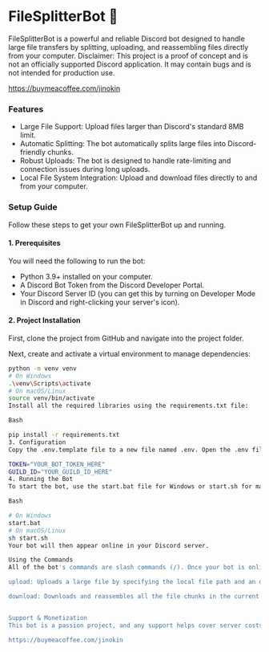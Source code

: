 # FileSplitterBot 🤖

FileSplitterBot is a powerful and reliable Discord bot designed to handle large file transfers by splitting, uploading, and reassembling files directly from your computer.
Disclaimer: This project is a proof of concept and is not an officially supported Discord application. It may contain bugs and is not intended for production use.

https://buymeacoffee.com/jinokin
### Features

- Large File Support: Upload files larger than Discord's standard 8MB limit.
- Automatic Splitting: The bot automatically splits large files into Discord-friendly chunks.
- Robust Uploads: The bot is designed to handle rate-limiting and connection issues during long uploads.
- Local File System Integration: Upload and download files directly to and from your computer.

### Setup Guide

Follow these steps to get your own FileSplitterBot up and running.

#### 1. Prerequisites

You will need the following to run the bot:

- Python 3.9+ installed on your computer.
- A Discord Bot Token from the Discord Developer Portal.
- Your Discord Server ID (you can get this by turning on Developer Mode in Discord and right-clicking your server's icon).

#### 2. Project Installation

First, clone the project from GitHub and navigate into the project folder.

Next, create and activate a virtual environment to manage dependencies:

```bash
python -m venv venv
# On Windows
.\venv\Scripts\activate
# On macOS/Linux
source venv/bin/activate
Install all the required libraries using the requirements.txt file:

Bash

pip install -r requirements.txt
3. Configuration
Copy the .env.template file to a new file named .env. Open the .env file and add your bot token and guild ID:

TOKEN="YOUR_BOT_TOKEN_HERE"
GUILD_ID="YOUR_GUILD_ID_HERE"
4. Running the Bot
To start the bot, use the start.bat file for Windows or start.sh for macOS/Linux. This will activate the virtual environment and run the main script.

Bash

# On Windows
start.bat
# On macOS/Linux
sh start.sh
Your bot will then appear online in your Discord server.

Using the Commands
All of the bot's commands are slash commands (/). Once your bot is online, it will automatically sync the commands to your server.

upload: Uploads a large file by specifying the local file path and an optional channel name.

download: Downloads and reassembles all the file chunks in the current channel.


Support & Monetization
This bot is a passion project, and any support helps cover server costs and encourages continued development. If you find it useful, you can support its development by donating.

https://buymeacoffee.com/jinokin
